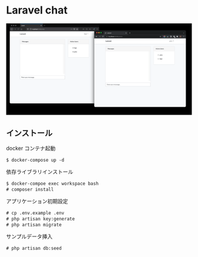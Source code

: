 # Laravel chat

![demo](demo.gif)

## インストール

docker コンテナ起動

```
$ docker-compose up -d
```

依存ライブラリインストール

```
$ docker-compoe exec workspace bash
# composer install
```

アプリケーション初期設定

```
# cp .env.example .env
# php artisan key:generate
# php artisan migrate
```

サンプルデータ挿入

```
# php artisan db:seed
```
